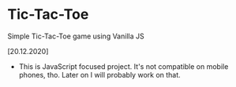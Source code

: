 # Tic-Tac-Toe
Simple Tic-Tac-Toe game using Vanilla JS

[20.12.2020]
- This is JavaScript focused project. It's not compatible on mobile phones, tho. 
Later on I will probably work on that.
